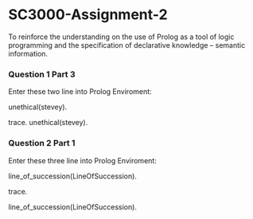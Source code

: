 # SC3000-Assignment-2
To reinforce the understanding on the use of Prolog as a tool of logic programming and the specification of declarative knowledge – semantic information. 

### Question 1 Part 3
Enter these two line into Prolog Enviroment:

unethical(stevey).

trace.
unethical(stevey).

### Question 2 Part 1
Enter these three line into Prolog Enviroment:

line_of_succession(LineOfSuccession).

trace.

line_of_succession(LineOfSuccession).


